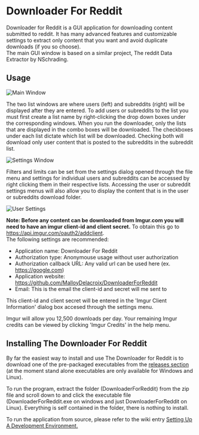 # Downloader For Reddit
Downloader for Reddit is a GUI application for downloading content submitted to reddit.  It has many advanced features and customizable settings to extract only content that you want and avoid duplicate downloads (if you so choose).  
The main GUI window is based on a similar project, The reddit Data Extractor by NSchrading.

Usage
------------
![Main Window](http://i.imgur.com/vmK8Su8.png)

The two list windows are where users (left) and subreddits (right) will be displayed after they are entered.  To add users or subreddits to the list you must first create a list name by right-clicking the drop down boxes under the corresponding windows.  When you run the downloader, only the lists that are displayed in the combo boxes will be downloaded.  The checkboxes under each list dictate which list will be downloaded.  Checking both will download only user content that is posted to the subreddits in the subreddit list.

![Settings Window](https://i.imgur.com/jciqBy4.png?1)

Filters and limits can be set from the settings dialog opened through the file menu and settings for individual users and subreddits can be accessed by right clicking them in their respective lists.  Accessing the user or subreddit settings menus will also allow you to display the content that is in the user or subreddits download folder. 

![User Settings](https://i.imgur.com/zIM4oPR.png?1)

**Note: Before any content can be downloaded from Imgur.com you will need to have an imgur client-id and client secret.**
To obtain this go to https://api.imgur.com/oauth2/addclient.  
The following settings are recommended:
- Application name: Downloader For Reddit
- Authorization type: Anonymouse usage without user authorization
- Authorization callback URL: Any valid url can be used here (ex. https://google.com) 
- Application website: https://github.com/MalloyDelacroix/DownloaderForReddit
- Email: This is the email the client-id and secret will me sent to

This client-id and client secret will be entered in the 'Imgur Client Information' dialog box accesed through the settings menu.

Imgur will allow you 12,500 downloads per day. Your remaining Imgur credits can be viewed by clicking 'Imgur Credits' in the help menu.


Installing The Downloader For Reddit
---------------------------------

By far the easiest way to install and use The Downloader for Reddit is to download one of the pre-packaged executables from the [releases section](https://github.com/MalloyDelacroix/DownloaderForReddit/releases) (at the moment stand alone executables are only available for Windows and Linux).

To run the program, extract the folder (DownloaderForReddit) from the zip file and scroll down to and click the executable file (DownloaderForReddit.exe on windows and just DownloaderForReddit on Linux). Everything is self contained in the folder, there is nothing to install.

To run the application from source, please refer to the wiki entry [Setting Up A Development Environment.](https://github.com/MalloyDelacroix/DownloaderForReddit/wiki/Setting-Up-A-Development-Environment)
